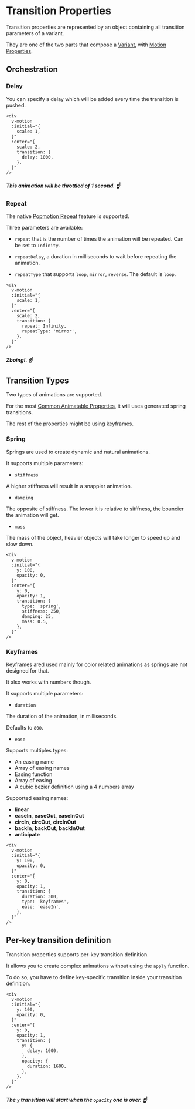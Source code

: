 # Transition Properties

Transition properties are represented by an object containing all transition parameters of a variant.

They are one of the two parts that compose a [Variant](/features/variants), with [Motion Properties](/features/motion-properties).

## Orchestration

### Delay

You can specify a delay which will be added every time the transition is pushed.

```vue
<div
  v-motion
  :initial="{
    scale: 1,
  }"
  :enter="{
    scale: 2,
    transition: {
      delay: 1000,
    },
  }"
/>
```

##### _This animation will be throttled of 1 second._ ☝️

### Repeat

The native [Popmotion Repeat](https://popmotion.io/#quick-start-animation-animate-options-repeat) feature is supported.

Three parameters are available:

- `repeat` that is the number of times the animation will be repeated. Can be set to `Infinity`.

- `repeatDelay`, a duration in milliseconds to wait before repeating the animation.

- `repeatType` that supports `loop`, `mirror`, `reverse`. The default is `loop`.

```vue
<div
  v-motion
  :initial="{
    scale: 1,
  }"
  :enter="{
    scale: 2,
    transition: {
      repeat: Infinity,
      repeatType: 'mirror',
    },
  }"
/>
```

##### _Zboing!._ ☝️

## Transition Types

Two types of animations are supported.

For the most [Common Animatable Properties](https://github.com/vueuse/motion/blob/main/src/utils/defaults.ts#L43), it will uses generated spring transitions.

The rest of the properties might be using keyframes.

### Spring

Springs are used to create dynamic and natural animations.

It supports multiple parameters:

- `stiffness`

A higher stiffness will result in a snappier animation.

- `damping`

The opposite of stiffness. The lower it is relative to sitffness, the bouncier the animation will get.

- `mass`

The mass of the object, heavier objects will take longer to speed up and slow down.

```vue
<div
  v-motion
  :initial="{
    y: 100,
    opacity: 0,
  }"
  :enter="{
    y: 0,
    opacity: 1,
    transition: {
      type: 'spring',
      stiffness: 250,
      damping: 25,
      mass: 0.5,
    },
  }"
/>
```

### Keyframes

Keyframes ared used mainly for color related animations as springs are not designed for that.

It also works with numbers though.

It supports multiple parameters:

- `duration`

The duration of the animation, in milliseconds.

Defaults to `800`.

- `ease`

Supports multiples types:

- An easing name
- Array of easing names
- Easing function
- Array of easing
- A cubic bezier definition using a 4 numbers array

Supported easing names:

- **linear**
- **easeIn**, **easeOut**, **easeInOut**
- **circIn**, **circOut**, **circInOut**
- **backIn**, **backOut**, **backInOut**
- **anticipate**


```vue
<div
  v-motion
  :initial="{
    y: 100,
    opacity: 0,
  }"
  :enter="{
    y: 0,
    opacity: 1,
    transition: {
      duration: 300,
      type: 'keyframes',
      ease: 'easeIn',
    },
  }"
/>
```

## Per-key transition definition

Transition properties supports per-key transition definition.

It allows you to create complex animations without using the `apply` function.

To do so, you have to define key-specific transition inside your transition definition.

```vue
<div
  v-motion
  :initial="{
    y: 100,
    opacity: 0,
  }"
  :enter="{
    y: 0,
    opacity: 1,
    transition: {
      y: {
        delay: 1600,
      },
      opacity: {
        duration: 1600,
      },
    },
  }"
/>
```

##### _The `y` transition will start when the `opacity` one is over._ ☝️
